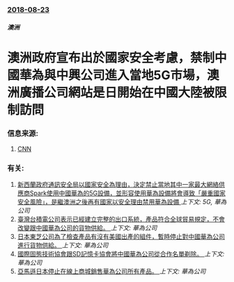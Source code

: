 ### [2018-08-23](/news/2018/08/23/index.md)

##### 澳洲
# 澳洲政府宣布出於國家安全考慮，禁制中國華為與中興公司進入當地5G市場，澳洲廣播公司網站是日開始在中國大陸被限制訪問 




### 信息来源:

1. [CNN ](https://money.cnn.com/2018/09/03/media/abc-china-ban/index.html)

### 有关:

1. [新西蘭政府通訊安全局以國家安全為理由，決定禁止當地其中一家最大網絡供應商Spark使用中國華為的5G設備，並形容使用華為設備將會導致「嚴重國家安全風險」，是繼澳洲之後再有國家以安全理由禁用華為設備 ](/news/2018/11/28/新西蘭政府通訊安全局以國家安全為理由-決定禁止當地其中一家最大網絡供應商Spark使用中國華為的5G設備-並形容使用華為.md) _上下文: 5G, 華為公司_
2. [臺灣台積電公司表示已經建立完整的出口系統，產品符合全球貿易規定，不會改變跟中國華為公司的貨物供給。 ](/news/2019/05/23/臺灣台積電公司表示已經建立完整的出口系統-產品符合全球貿易規定-不會改變跟中國華為公司的貨物供給.md) _上下文: 華為公司_
3. [日本東芝公司為了檢查產品有沒有美國出產的組件，暫時停止對中國華為公司進行貨物供給。 ](/news/2019/05/23/日本東芝公司為了檢查產品有沒有美國出產的組件-暫時停止對中國華為公司進行貨物供給.md) _上下文: 華為公司_
4. [國際固態技術協會跟SD記憶卡協會將中國華為公司從合作名單剃除。 ](/news/2019/05/23/國際固態技術協會跟SD記憶卡協會將中國華為公司從合作名單剃除.md) _上下文: 華為公司_
5. [亞馬遜日本停止在線上商城銷售華為公司所有產品。 ](/news/2019/05/23/亞馬遜日本停止在線上商城銷售華為公司所有產品.md) _上下文: 華為公司_
